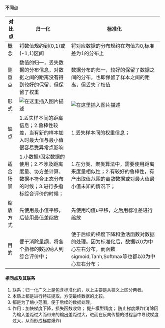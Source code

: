 #### 不同点
|对比点|归一化  |标准化  |
|--|--|--|
|概念|将数值规约到(0,1)或(-1,1)区间  |将对应数据的分布规约在均值为0,标准差为1的分布上  |
|侧重点|数值的归一，丢失数据的分布信息，对数据之间的距离没有得到较好的保留，但保留了权重|数据分布的归一，较好的保留了数据之间的分布，也即保留了样本之间的距离，但丢失了权值|
|形式|![在这里插入图片描述](https://img-blog.csdnimg.cn/20200327161442108.png)|![在这里插入图片描述](https://img-blog.csdnimg.cn/2020032716151270.png)|
|缺点|1.丢失样本间的距离信息；2.鲁棒性较差，当有新的样本加入时最大值与最小值很容易受异常点影响|1.丢失样本间的权重信息；|
|适合场景|1.小数据/固定数据的使用；2.不涉及距离度量、协方差计算、数据不符合正态分布的时候；3.进行多指标综合评价的时候；|1.在分类、聚类算法中，需要使用距离来度量相似性；2.有较好的鲁棒性，有产出取值范围的离散数据或对最大值最小值未知的情况下；|
|缩放方式|先使用最小值平移，后使用最值差缩放|先使用均值u平移，之后用标准差进行缩放|
|目的|便于消除量纲，将各个指标的数据纳入到综合评价中；|便于后续的梯度下降和激活函数对数据的处理。因为标准化后，数据以0为中心左右分布，而函数sigmoid,Tanh,Softmax等也都以0为中心左右分布；|


#### 相同点及其联系
1. 联系：归一化广义上是包含标准化的，以上主要是从狭义上区分两者。
2. 本质上都是进行特征提取，方便最终数据的比较。
3. 都是为了缩小范围，便于后续的数据处理。
4. 作用：加快梯度下降，损失函数收敛； 提升模型精度； 防止梯度爆炸(消除因为输入差距过大而带来的输出差距过大，进而在反向传播的过程当中导致梯度过大，从而形成梯度爆炸)